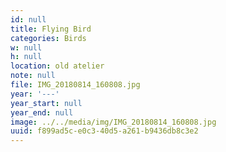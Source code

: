 ```yaml
---
id: null
title: Flying Bird
categories: Birds
w: null
h: null
location: old atelier
note: null
file: IMG_20180814_160808.jpg
year: '---'
year_start: null
year_end: null
image: ../../media/img/IMG_20180814_160808.jpg
uuid: f899ad5c-e0c3-40d5-a261-b9436db8c3e2
---
```


